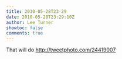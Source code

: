 ```yaml
---
title: 2010-05-28T23-29
date: 2010-05-28T23:29:10Z
author: Lee Turner
showtoc: false
comments: true
---
```


That will do  http://tweetphoto.com/24419007

